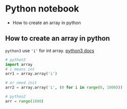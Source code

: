 # Python notebook #

- How to create an array in python


## How to create an array in python ##
`python3` use `'i'` for int array. [python3 docs](https://docs.python.org/3/library/array.html)

```python
# python3
import array
# i means int
arr1 = array.array('i')

# or need init
arr2 = array.array('i', (0 for i in range(0, 1000)))
```

```python
# python2
arr = range(1000)
```
